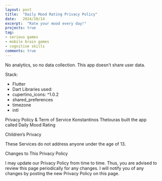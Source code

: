 ```yaml
---
layout: post
title:  "Daily Mood Rating Privacy Policy"
date:   2024/10/14
excerpt:  "Rate your mood every day!"
projects: true
tag:
- serious games
- mobile brain games
- cognitive skills
comments: true
---
```


No analytics, so no data collection.
This app doesn't share user data.

Stack:
- Flutter
- Dart
Libraries used:
- cupertino_icons: ^1.0.2
- shared_preferences
- timezone
- intl

Privacy Policy & Term of Service 
Konstantinos Thelouras built the app called Daily Mood Rating

Children’s Privacy

These Services do not address anyone under the age of 13.

Changes to This Privacy Policy

I may update our Privacy Policy from time to time. Thus, you are advised to review this page periodically for any changes. I will notify you of any changes by posting the new Privacy Policy on this page.


